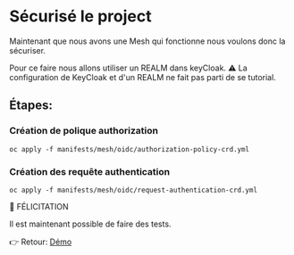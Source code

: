 # Sécurisé le project

Maintenant que nous avons une Mesh qui fonctionne nous voulons donc la sécuriser.

Pour ce faire nous allons utiliser un REALM dans keyCloak. 
:warning: La configuration de KeyCloak et d'un REALM ne fait pas parti de se tutorial.

## Étapes:

### Création de polique authorization
```
oc apply -f manifests/mesh/oidc/authorization-policy-crd.yml
```

### Création des requête authentication
```
oc apply -f manifests/mesh/oidc/request-authentication-crd.yml
```

:tada: FÉLICITATION

Il est maintenant possible de faire des tests.

:point_right: Retour: [Démo](../README.md#demo)